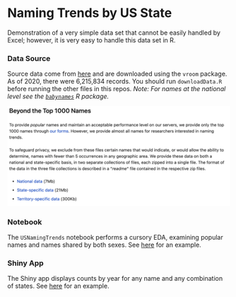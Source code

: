 # Naming Trends by US State

Demonstration of a very simple data set that cannot be easily handled by Excel; however, it is very easy to handle this data set in R.

### Data Source

Source data come from [here](https://www.ssa.gov/oact/babynames/limits.html) and are downloaded using the `vroom` package. As of 2020, there were 6,215,834 records. You should run `downloadData.R` before running the other files in this repos. *Note: For names at the national level see the [`babynames`](https://cran.r-project.org/web/packages/babynames/index.html) R package.*

[![](data-source.png)](https://www.ssa.gov/oact/babynames/limits.html)

### Notebook

The `USNamingTrends` notebook performs a cursory EDA, examining popular names and names shared by both sexes. See [here](https://colorado.rstudio.com/rsc/content/f2a8e080-e444-4d5e-9d89-4944741f0417/USNamingTrends.nb.html) for an example.

### Shiny App

The Shiny app displays counts by year for any name and any combination of states. See [here](https://colorado.rstudio.com/rsc/content/f7420606-0f5f-4f3d-8fde-1e1d099f6591/) for an example.

